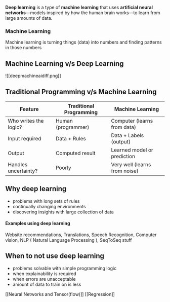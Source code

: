 **Deep learning** is a type of **machine learning** that uses **artificial neural networks**—models inspired by how the human brain works—to learn from large amounts of data.

### Machine Learning
Machine learning is turning things (data) into numbers and finding patterns in those numbers

## Machine Learning v/s Deep Learning


![[deepmachineaidiff.png]]


## Traditional Programming v/s Machine Learning

| Feature               | Traditional Programming | Machine Learning              |
| --------------------- | ----------------------- | ----------------------------- |
| Who writes the logic? | Human (programmer)      | Computer (learns from data)   |
| Input required        | Data + Rules            | Data + Labels (output)        |
| Output                | Computed result         | Learned model or prediction   |
| Handles uncertainty?  | Poorly                  | Very well (learns from noise) |

## Why deep learning

* problems with long sets of rules
* continually changing environments
* discovering insights with large collection of data
#### Examples using deep learning
Website recommendations, Translations, Speech Recognition, Computer vision, NLP ( Natural Language Processing ), SeqToSeq stuff

## When to not use deep learning

* problems solvable with simple programming logic
* when explainability is required
* when errors are unacceptable
* amount of data to train on is less

[[Neural Networks and Tensor(flow)]]
[[Regression]]
